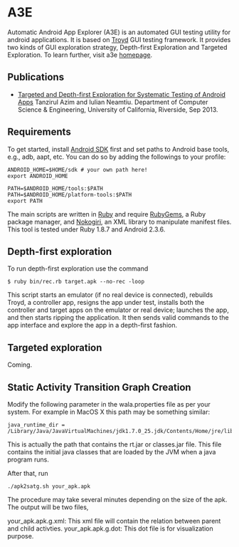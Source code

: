A3E
=====

Automatic Android App Explorer (A3E) is an automated GUI testing utility for android applications. 
It is based on [Troyd][tr] GUI testing framework. It provides two kinds of GUI exploration strategy, 
Depth-first Exploration and Targeted Exploration. To learn further, visit a3e [homepage][hm].

[hm]: http://spruce.cs.ucr.edu/a3e
[tr]: https://github.com/plum-umd/troyd

Publications
------------

* [Targeted and Depth-first Exploration for Systematic Testing of Android Apps][a3e]
  Tanzirul Azim and Iulian Neamtiu.
  Department of Computer Science & Engineering, University of California, Riverside, Sep 2013.

[a3e]: http://www.cs.ucr.edu/~neamtiu/pubs/oopsla13azim.pdf

Requirements
------------

To get started, install [Android SDK][sdk] first and set paths to Android
base tools, e.g., adb, aapt, etc.  You can do so by adding the followings
to your profile:

    ANDROID_HOME=$HOME/sdk # your own path here!
    export ANDROID_HOME

    PATH=$ANDROID_HOME/tools:$PATH
    PATH=$ANDROID_HOME/platform-tools:$PATH
    export PATH

The main scripts are written in [Ruby][rb] and require [RubyGems][gem], a Ruby
package manager, and [Nokogiri][xml], an XML library to manipulate
manifest files.  This tool is tested under Ruby 1.8.7 and Android 2.3.6.

[rb]: http://www.ruby-lang.org/
[sdk]: http://developer.android.com/sdk/index.html
[gem]: http://rubygems.org/
[xml]: http://nokogiri.org/

Depth-first exploration
-----------------------

To run depth-first exploration use the command

    $ ruby bin/rec.rb target.apk --no-rec -loop

This script starts an emulator (if no real device is connected), rebuilds
Troyd, a controller app, resigns the app under test, installs both the
controller and target apps on the emulator or real device; launches the app,
and then starts ripping the application. It then sends valid commands to the 
app interface and explore the app in a depth-first fashion. 

    
Targeted exploration
--------------------

Coming.

Static Activity Transition Graph Creation
---------------------------------------------
Modify the following parameter in the wala.properties file as per your system. For example in MacOS X this path may be something
similar:

	java_runtime_dir = /Library/Java/JavaVirtualMachines/jdk1.7.0_25.jdk/Contents/Home/jre/lib

This is actually the path that contains the rt.jar or classes.jar file. This file contains the initial java classes that are loaded by the JVM when a java program runs.

After that, run 
	
	./apk2satg.sh your_apk.apk
	
The procedure may take several minutes depending on the size of the apk. The output will be two files,

your_apk.apk.g.xml: This xml file will contain the relation between parent and child activties.
your_apk.apk.g.dot: This dot file is for visualization purpose.

 
